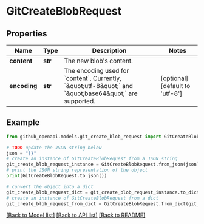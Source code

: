 # GitCreateBlobRequest


## Properties

Name | Type | Description | Notes
------------ | ------------- | ------------- | -------------
**content** | **str** | The new blob&#39;s content. | 
**encoding** | **str** | The encoding used for &#x60;content&#x60;. Currently, &#x60;\&quot;utf-8\&quot;&#x60; and &#x60;\&quot;base64\&quot;&#x60; are supported. | [optional] [default to 'utf-8']

## Example

```python
from github_openapi.models.git_create_blob_request import GitCreateBlobRequest

# TODO update the JSON string below
json = "{}"
# create an instance of GitCreateBlobRequest from a JSON string
git_create_blob_request_instance = GitCreateBlobRequest.from_json(json)
# print the JSON string representation of the object
print(GitCreateBlobRequest.to_json())

# convert the object into a dict
git_create_blob_request_dict = git_create_blob_request_instance.to_dict()
# create an instance of GitCreateBlobRequest from a dict
git_create_blob_request_from_dict = GitCreateBlobRequest.from_dict(git_create_blob_request_dict)
```
[[Back to Model list]](../README.md#documentation-for-models) [[Back to API list]](../README.md#documentation-for-api-endpoints) [[Back to README]](../README.md)


